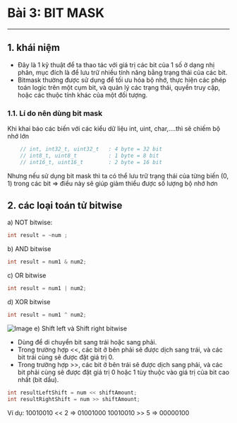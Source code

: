 # Bài 3: BIT MASK 
***
## 1. khái niệm

- Đây là 1 kỹ thuật để ta thao tác với giá trị các bit của 1 số ở dạng nhị phân, mục đích là để lưu trữ nhiều tính năng bằng trạng thái của các bit. 
- Bitmask thường được sử dụng để tối ưu hóa bộ nhớ, thực hiện các phép toán logic trên một cụm bit, và quản lý các trạng thái, quyền truy cập, hoặc các thuộc tính khác của một đối tượng.
### 1.1. Lí do nên dùng bit mask 
Khi khai báo các biến với các kiểu dữ liệu int, uint, char,….thì sẽ chiếm bộ nhớ lớn 
```c
	// int, int32_t, uint32_t   : 4 byte = 32 bit
	// int8_t, uint8_t          : 1 byte = 8 bit
	// int16_t, uint16_t        : 2 byte = 16 bit
```
Nhưng nếu sử dụng bit mask thì ta có thể lưu trữ trạng thái của từng biến (0, 1) trong các bit => điều này sẽ giúp giảm thiểu được số lượng bộ nhớ hơn 

## 2. các loại toán tử bitwise

a) NOT bitwise:
```c
int result = ~num ;
``` 
b) AND bitwise
```c
int result = num1 & num2;
```    
c) OR bitwise
```c
int result = num1 | num2;
```
d) XOR bitwise
```c
int result = num1 ^ num2;
```
![Image](https://github.com/user-attachments/assets/d4c6993a-bdc1-4b07-80ac-459575e65e22)
e) Shift left và Shift right bitwise
- Dùng để di chuyển bit sang trái hoặc sang phải.
- Trong trường hợp <<, các bit ở bên phải sẽ được dịch sang trái, và các bit trái cùng sẽ được đặt giá trị 0.
- Trong trường hợp >>, các bit ở bên trái sẽ được dịch sang phải, và các bit phải cùng sẽ được đặt giá trị 0 hoặc 1 tùy thuộc vào giá trị của bit cao nhất (bit dấu).
```c
int resultLeftShift = num << shiftAmount;
int resultRightShift = num >> shiftAmount;
```
Ví dụ: 
10010010 << 2 => 01001000
10010010 >> 5 => 00000100



